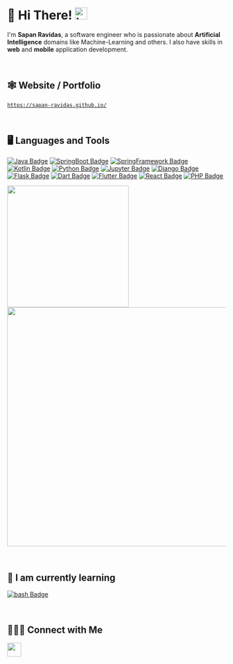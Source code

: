 # 🧛 Hi There! <img src="https://user-images.githubusercontent.com/1303154/88677602-1635ba80-d120-11ea-84d8-d263ba5fc3c0.gif" width="28px" alt="hi">
I'm **Sapan Ravidas**, a software engineer who is passionate about **Artificial Intelligence** domains like Machine-Learning and others. I also have skills in **web** and **mobile** application development. 

&nbsp;

## 🕸️ Website / Portfolio
<a href="https://sapan-ravidas.github.io/">```https://sapan-ravidas.github.io/```</a>

&nbsp;

## 🖥️ Languages and Tools
[![Java Badge](https://img.shields.io/badge/Java-ED8B00?style=for-the-badge&logo=openjdk&logoColor=white)](#) [![SpringBoot Badge](https://img.shields.io/badge/SpringBoot-6DB33F?style=flat-square&logo=Spring&logoColor=white)](#)
[![SpringFramework Badge](https://img.shields.io/badge/Spring%20framework-6DB33F?style=for-the-badge&logo=spring&logoColor=white)](#)
[![Kotlin Badge](https://img.shields.io/badge/Kotlin-7F52FF?style=for-the-badge&logo=Kotlin&logoColor=white)](#)
[![Python Badge](https://img.shields.io/badge/-Python3-F0DB4F?style=for-the-badge&labelColor=black&logo=python&logoColor=F0DB4F)](#) 
[![Jupyter Badge](https://img.shields.io/badge/-Jupyter-f57c00?style=for-the-badge&labelColor=black&logo=python&logoColor=f57c00)](#) 
[![Django Badge](https://img.shields.io/badge/-Django-092E20?style=for-the-badge&labelColor=black&logo=django&logoColor=092E20)](#) [![Flask Badge](https://img.shields.io/badge/-Flask-999999?style=for-the-badge&labelColor=black&logo=flask&logoColor=999999)](#) [![Dart Badge](https://img.shields.io/badge/-Dart-2B3E56?style=for-the-badge&labelColor=black&logo=Dart&logoColor=2B3E56)](#) [![Flutter Badge](https://img.shields.io/badge/-Flutter-673AB7?style=for-the-badge&labelColor=black&logo=flutter&logoColor=673AB7)](#)
[![React Badge](https://img.shields.io/badge/-React-61DAFB?style=for-the-badge&labelColor=black&logo=react&logoColor=61DAFB)](#) 
[![PHP Badge](https://img.shields.io/badge/-PHP-858EBB?style=for-the-badge&labelColor=black&logo=PHP&logoColor=858EBB)](#) 



<img align="center" width="280px" src="https://github-readme-stats.vercel.app/api/top-langs/?username=Sapan-Ravidas&theme=highcontrast&layout" /> <img align="top" width="550px" src ="https://github-readme-stats-snowy-rho.vercel.app/api?username=Sapan-Ravidas&title_color=fff&icon_color=fff&show_icons=true&theme=highcontrast"/>

&nbsp;

## 🌱 I am currently learning 

[![bash Badge](https://img.shields.io/badge/-GNU_BASH-428B29?style=for-the-badge&labelColor=black&logo=gnu-bash&logoColor=428B29)](#)

&nbsp;

## 🧑‍🤝‍🧑 Connect with Me
<a href="https://www.facebook.com/sapan.ravidas.58/"><img height="32" width="32" src="https://unpkg.com/simple-icons@v3/icons/facebook.svg"/></a>  <a href="https://www.linkedin.com/in/sapan-ravidas-613204178/" style="mix-blend-mode:hue;"><img height="32" width="32" src="https://unpkg.com/simple-icons@v3/icons/linkedin.svg"/></a>  <a href="https://www.instagram.com/sapanravidas/" style="mix-blend-mode:hue;"><img height="32" width="32" src="https://unpkg.com/simple-icons@v3/icons/instagram.svg"/></a>

